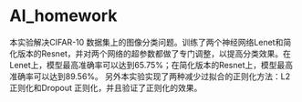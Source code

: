 # AI_homework
 本实验解决CIFAR-10 数据集上的图像分类问题。训练了两个神经网络Lenet和简化版本的Resnet，并对两个网络的超参数都做了专门调整，以提高分类效果。在Lenet上，模型最高准确率可以达到65.75%；在简化版本的Resnet上，模型最高准确率可以达到89.56%。
另外本实验实现了两种减少过拟合的正则化方法：L2正则化和Dropout 正则化，并且验证了正则化的效果。

